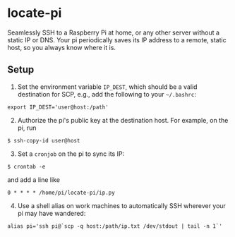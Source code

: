 
# locate-pi

Seamlessly SSH to a Raspberry Pi at home, or any other server
without a static IP or DNS. Your pi periodically saves its IP address
to a remote, static host, so you always know where it is.

## Setup

1. Set the environment variable `IP_DEST`, which should be a valid
destination for SCP, e.g., add the following to your `~/.bashrc`:

```
export IP_DEST='user@host:/path'
```

2. Authorize the pi's public key at the destination host. For example,
on the pi, run

```
$ ssh-copy-id user@host
```

3. Set a `cronjob` on the pi to sync its IP:

```
$ crontab -e
```

and add a line like

```
0 * * * * /home/pi/locate-pi/ip.py
```

4. Use a shell alias on work machines to automatically SSH wherever
your pi may have wandered:

```
alias pi='ssh pi@`scp -q host:/path/ip.txt /dev/stdout | tail -n 1`'
```

